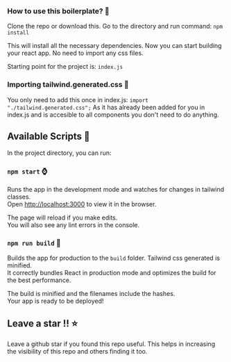 ### How to use this boilerplate? :blue_heart:

Clone the repo or download this. Go to the directory and run command:
`npm install`

This will install all the necessary dependencies.
Now you can start building your react app. No need to import any css files.

Starting point for the project is: `index.js`

### Importing tailwind.generated.css :rocket:

You only need to add this once in index.js:
`import "./tailwind.generated.css";`
As it has already been added for you in index.js and is accesible to all components you don't need to do anything.

## Available Scripts :penguin:

In the project directory, you can run:

### `npm start` :watch:

Runs the app in the development mode and watches for changes in tailwind classes.<br />
Open [http://localhost:3000](http://localhost:3000) to view it in the browser.

The page will reload if you make edits.<br />
You will also see any lint errors in the console.

### `npm run build` :hammer:

Builds the app for production to the `build` folder. Tailwind css generated is minified.<br />
It correctly bundles React in production mode and optimizes the build for the best performance.

The build is minified and the filenames include the hashes.<br />
Your app is ready to be deployed!

## Leave a star !! :star:

Leave a github star if you found this repo useful. This helps in increasing the visibility of this repo and others finding it too.
